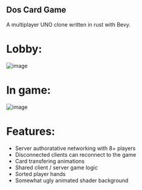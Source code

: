 ## Dos Card Game

A multiplayer UNO clone written in rust with Bevy.

# Lobby:
![image](https://user-images.githubusercontent.com/43870861/189592385-0c52ebd9-75d8-480f-ac7e-71f25b1572ba.png)

# In game:
![image](https://user-images.githubusercontent.com/43870861/189592449-3368453b-7eb2-4959-81c3-f205c4c53eef.png)

# Features:
* Server authoratative networking with 8+ players
* Disconnected clients can reconnect to the game
* Card transfering animations
* Shared client / server game logic
* Sorted player hands
* Somewhat ugly animated shader background
